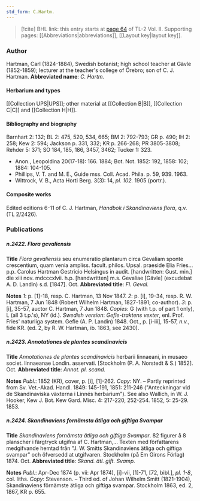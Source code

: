 ```yaml
---
std_form: C.Hartm.
---
```


> [!cite] BHL link: this entry starts at [page 64](https://www.biodiversitylibrary.org/page/33068306) of TL-2 Vol. II.
> Supporting pages: [[Abbreviations|abbreviations]], [[Layout key|layout key]].

### Author

Hartman, Carl (1824-1884), Swedish botanist; high school teacher at Gävle (1852-1859); lecturer at the teacher's college of Örebro; son of C. J. Hartman. 
**Abbreviated name**: *C. Hartm.*

#### Herbarium and types

[[Collection UPS|UPS]]; other material at [[Collection B|B]], [[Collection C|C]] and [[Collection H|H]].

#### Bibliography and biography

Barnhart 2: 132; BL 2: 475, 520, 534, 665; BM 2: 792-793; GR p. 490; IH 2: 258; Kew 2: 594; Jackson p. 331, 332; KR p. 266-268; PR 3805-3808; Rehder 5: 371; SO 184, 185, 186, 3457, 3462; Tucker 1: 323.
- Anon., Leopoldina 20(17-18): 166. 1884; Bot. Not. 1852: 192, 1858: 102; 1884: 104-105.
- Phillips, V. T. and M. E., Guide mss. Coll. Acad. Phila. p. 59, 939. 1963.
- Wittrock, V. B., Acta Horti Berg. 3(3): 14, *pl. 102.* 1905 (portr.).

#### Composite works

Edited editions 6-11 of C. J. Hartman, *Handbok i Skandinaviens flora*, q.v. (TL 2/2426).

### Publications

##### n.2422. Flora gevaliensis

**Title**
*Flora gevaliensis* seu enumeratio plantarum circa Gevaliam sponte crescentium, quam venia ampliss. facult. philos. Upsal. praeside Elia Fries... p.p. Carolus Hartman Gestricio Helsingus in audit. \[handwritten: Gust. min.\] die xiii nov. mdcccxlvii. h.p. \[handwritten\] m.s. Gevaliae \[Gävle\] (excudebat A. D. Landin) s.d. \[1847\]. Oct.
**Abbreviated title**: *Fl. Geval.*

**Notes**
*1*: p. \[1\]-18, resp. C. Hartman, 13 Nov 1847.
*2*: p. \[i\], 19-34, resp. R. W. Hartman, 7 Jun 1848 (Robert Wilhelm Hartman, 1827-1891; co-author).
*3*: p. \[i\], 35-57, auctor C. Hartman, 7 Jun 1848.
*Copies*: G (with t.p. of part 1 only), L (all 3 t.p.'s), NY (id.).
*Swedish version*: *Gefle-traktens vexter*, enl. Prof. Fries' naturliga system. Gefle (A. P. Landin) 1848. Oct., p. \[i-iii\], 15-57, *n.v.*, fide KR. (ed. 2, by R. W. Hartman, ib. 1863, see 2430).

##### n.2423. Annotationes de plantes scandinavicis

**Title**
*Annotationes de plantes scandinavicis* herbarii linnaeani, in musaeo societ. linnaeanae Londin. asservati. \[Stockholm (P. A. Norstedt & S.) 1852\]. Oct.
**Abbreviated title**: *Annot. pl. scand.*

**Notes**
*Publ*.: 1852 (KR), cover, p. \[i\], \[1\]-262. *Copy*: NY. – Partly reprinted from Sv. Vet.-Akad. Handl. 1849: 145-191, 1851: 211-246 ("Anteckningar vid de Skandinaviska växterna i Linnés herbarium"). See also Wallich, in W. J. Hooker, Kew J. Bot. Kew Gard. Misc. 4: 217-220, 252-254. 1852, 5: 25-29. 1853.

##### n.2424. Skandinaviens fornämsta ätliga och giftiga Svampar

**Title**
*Skandinaviens fornämsta ätliga och giftiga Svampar*. 82 figurer å 8 planscher i färgtryck utgifna af C. Hartman,... Texten med författarens medgifvande hemtad från "J. W. Smitts Skandinaviens ätliga och giftiga svampar" och öfversedd at utgifvaren. Stockholm (på Em Girons Förlag) 1874. Oct.
**Abbreviated title**: *Skand. ätl. gift. Svamp.*

**Notes**
*Publ*.: Apr-Dec 1874 (p. vii: Apr 1874), \[i\]-vii, \[1\]-71, \[72, bibl.\], *pl. 1-8*, col. liths. *Copy*: Stevenson. – Third ed. of Johan Wilhelm Smitt (1821-1904), Skandinaviens förnämste ätliga och giftiga svampar. Stockholm 1863, ed. 2, 1867, KR p. 655.

